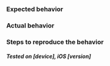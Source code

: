 ### Expected behavior


### Actual behavior


### Steps to reproduce the behavior


##### Tested on [device], iOS [version]
